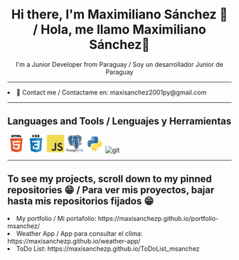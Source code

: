 <!DOCTYPE html>
<html lang="en">
<head>
    <meta charset="UTF-8">
    <meta name="viewport" content="width=device-width, initial-scale=1.0">
</head>
<body>
    <h1 align = "center" >Hi there, I'm Maximiliano Sánchez 👋 / Hola, me llamo Maximiliano Sánchez👋</h1>
    <p align = "center" >I'm a Junior Developer from Paraguay / Soy un desarrollador Junior de Paraguay</p>
  <hr>
  <li>
    📩 Contact me / Contactame en: maxisanchez2001py@gmail.com
  </li>
  <hr>
  <h2>Languages and Tools / Lenguajes y Herramientas</h2>
   <div>
    <img src="https://raw.githubusercontent.com/devicons/devicon/master/icons/html5/html5-original-wordmark.svg" alt="html5" width="40"  height="40" style="max-width: 100%;">
    <img src="https://raw.githubusercontent.com/devicons/devicon/master/icons/css3/css3-original-wordmark.svg" alt="css3" width="40" height="40" style="max-width: 100%;">
    <img src="https://raw.githubusercontent.com/devicons/devicon/master/icons/javascript/javascript-original.svg" alt="javascript"  width="40" height="40" style="max-width: 100%;">
    <img src="https://raw.githubusercontent.com/devicons/devicon/master/icons/postgresql/postgresql-original-wordmark.svg" `  alt="postgresql" width="40" height="40" style="max-width: 100%;">
    <img src="https://raw.githubusercontent.com/devicons/devicon/master/icons/python/python-original.svg" alt="python" width="40" height="40" style="max-width: 100%;">
    <img src="https://camo.githubusercontent.com/fcafa5ebc1f5f789ae7d012a3ecd8fe7bda49516591caf7c37698f764165d880/68747470733a2f2f7777772e766563746f726c6f676f2e7a6f6e652f6c6f676f732f6769742d73636d2f6769742d73636d2d69636f6e2e737667" alt="git" width="40" height="40" data-canonical-src="https://www.vectorlogo.zone/logos/git-scm/git-scm-icon.svg" style="max-width: 100%;">
    </div>
<hr>
<h2>To see my projects, scroll down to my pinned repositories 😁 / Para ver mis proyectos, bajar hasta mis repositorios fijados 😁</h2>

<li> My portfolio / Mi portafolio: https://maxisanchezp.github.io/portfolio-msanchez/</li>
<li> Weather App / App para consultar el clima: https://maxisanchezp.github.io/weather-app/</li>
<li> ToDo List: https://maxisanchezp.github.io/ToDoList_msanchez</li>
</body>
</html>
